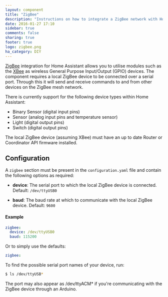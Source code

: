 ```yaml
---
layout: component
title: "ZigBee"
description: "Instructions on how to integrate a ZigBee network with Home Assistant."
date: 2016-01-27 17:10
sidebar: true
comments: false
sharing: true
footer: true
logo: zigbee.png
ha_category: DIY
---
```


[ZigBee](http://www.zigbee.org/what-is-zigbee/) integration for Home Assistant allows you to utilise modules such as the [XBee](http://www.digi.com/lp/xbee) as wireless General Purpose Input/Output (GPIO) devices. The component requires a local ZigBee device to be connected over a serial port. Through this it will send and receive commands to and from other devices on the ZigBee mesh network.

There is currently support for the following device types within Home Assistant:

- Binary Sensor (digital input pins)
- Sensor (analog input pins and temperature sensor)
- Light (digital output pins)
- Switch (digital output pins)

The local ZigBee device (assuming XBee) must have an up to date Router or Coordinator API firmware installed.

## Configuration

A `zigbee` section must be present in the `configuration.yaml` file and contain the following options as required:

- **device**: The serial port to which the local ZigBee device is connected. Default: `/dev/ttyUSB0`

- **baud**: The baud rate at which to communicate with the local ZigBee device. Default: `9600`

#### Example

```yaml
zigbee:
  device: /dev/ttyUSB0
  baud: 115200
```

Or to simply use the defaults:

```yaml
zigbee:
```

To find the possible serial port names of your device, run:

```bash
$ ls /dev/ttyUSB*
```

<p class='note'>
The port may also appear as /dev/ttyACM* if you're communicating with the ZigBee device through an Arduino.
</p>
